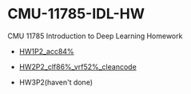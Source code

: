 # CMU-11785-IDL-HW
CMU 11785 Introduction to Deep Learning Homework

* [HW1P2_acc84%](https://colab.research.google.com/drive/1xPVMykrCR76U4gVO_WNzg8ZGDjzJT2nN?usp=sharing)

* [HW2P2_clf86%_vrf52%_cleancode](https://colab.research.google.com/drive/13C1LRypsb6JGAmQICymxIZHtmUMkDDuX?usp=sharing)

* HW3P2(haven't done)
